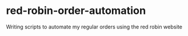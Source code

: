 # red-robin-order-automation
Writing scripts to automate my regular orders using the red robin website
